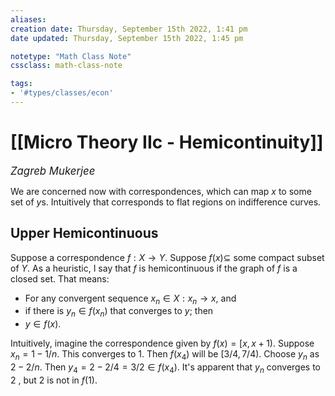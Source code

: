 ```yaml
---
aliases:
creation date: Thursday, September 15th 2022, 1:41 pm
date updated: Thursday, September 15th 2022, 1:45 pm

notetype: "Math Class Note"
cssclass: math-class-note

tags: 
- '#types/classes/econ'
---
```


# [[Micro Theory IIc - Hemicontinuity]]
<span style = "font-size:120%"><i >Zagreb Mukerjee </i></span>

We are concerned now with correspondences, which can map $x$ to some set of $y$s. Intuitively that corresponds to flat regions on indifference curves. 

## Upper Hemicontinuous
Suppose a correspondence $f: X \to Y$. Suppose $f(x) \subseteq$ some compact subset of $Y$. As a heuristic, I say that $f$ is hemicontinuous if the graph of $f$ is a closed set. That means:
- For any convergent sequence $x_n \in X: x_n \to x$, and 
- if there is $y_n \in f(x_n)$ that converges to $y$; then
- $y \in f(x)$. 

Intuitively, imagine the correspondence given by $f(x) = [x, x+1)$. Suppose $x_n = 1 - 1/n$. This converges to $1$. Then $f(x_4)$ will be $[3/4, 7/4)$. Choose $y_n$ as $2-2/n$. Then $y_4 = 2 - 2/4 = 3/2 \in f(x_4)$. It's apparent that $y_n$ converges to $2$ , but $2$ is not in $f(1)$. 
